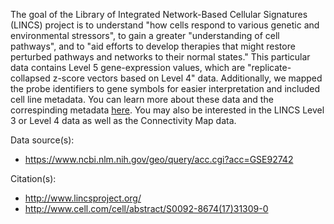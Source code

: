 The goal of the Library of Integrated Network-Based Cellular Signatures (LINCS) project is to understand "how cells respond to various genetic and environmental stressors", to gain a greater "understanding of cell pathways", and to "aid efforts to develop therapies that might restore perturbed pathways and networks to their normal states." This particular data contains Level 5 gene-expression values, which are "replicate-collapsed z-score vectors based on Level 4" data. Additionally, we mapped the probe identifiers to gene symbols for easier interpretation and included cell line metadata. You can learn more about these data and the correspinding metadata [here](https://clue.io/GEO-guide). You may also be interested in the LINCS Level 3 or Level 4 data as well as the Connectivity Map data.

Data source(s):

* https://www.ncbi.nlm.nih.gov/geo/query/acc.cgi?acc=GSE92742

Citation(s):

* http://www.lincsproject.org/
* http://www.cell.com/cell/abstract/S0092-8674(17)31309-0

